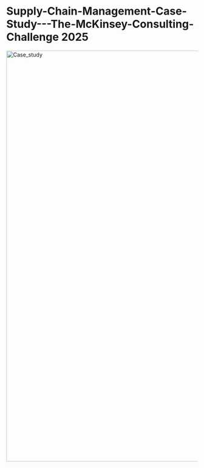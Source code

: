 # Supply-Chain-Management-Case-Study---The-McKinsey-Consulting-Challenge 2025
<img width="1920" height="1080" alt="Case_study" src="https://github.com/user-attachments/assets/3f1100d7-0cff-4857-bd02-f2acc75cf027" />
